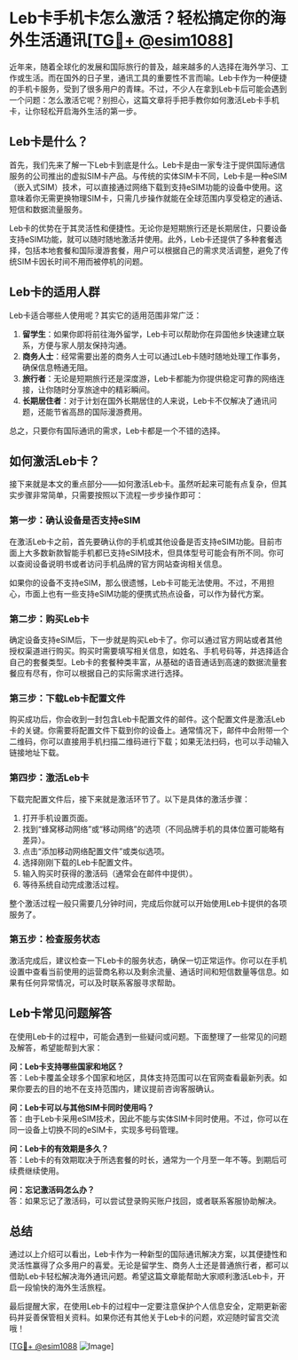 # Leb卡手机卡怎么激活？轻松搞定你的海外生活通讯[[TG💪+ @esim1088](https://t.me/s/esim1088)]

近年来，随着全球化的发展和国际旅行的普及，越来越多的人选择在海外学习、工作或生活。而在国外的日子里，通讯工具的重要性不言而喻。Leb卡作为一种便捷的手机卡服务，受到了很多用户的青睐。不过，不少人在拿到Leb卡后可能会遇到一个问题：怎么激活它呢？别担心，这篇文章将手把手教你如何激活Leb卡手机卡，让你轻松开启海外生活的第一步。

## Leb卡是什么？

首先，我们先来了解一下Leb卡到底是什么。Leb卡是由一家专注于提供国际通信服务的公司推出的虚拟SIM卡产品。与传统的实体SIM卡不同，Leb卡是一种eSIM（嵌入式SIM）技术，可以直接通过网络下载到支持eSIM功能的设备中使用。这意味着你无需更换物理SIM卡，只需几步操作就能在全球范围内享受稳定的通话、短信和数据流量服务。

Leb卡的优势在于其灵活性和便捷性。无论你是短期旅行还是长期居住，只要设备支持eSIM功能，就可以随时随地激活并使用。此外，Leb卡还提供了多种套餐选择，包括本地套餐和国际漫游套餐，用户可以根据自己的需求灵活调整，避免了传统SIM卡因长时间不用而被停机的问题。

## Leb卡的适用人群

Leb卡适合哪些人使用呢？其实它的适用范围非常广泛：

1. **留学生**：如果你即将前往海外留学，Leb卡可以帮助你在异国他乡快速建立联系，方便与家人朋友保持沟通。
2. **商务人士**：经常需要出差的商务人士可以通过Leb卡随时随地处理工作事务，确保信息畅通无阻。
3. **旅行者**：无论是短期旅行还是深度游，Leb卡都能为你提供稳定可靠的网络连接，让你随时分享旅途中的精彩瞬间。
4. **长期居住者**：对于计划在国外长期居住的人来说，Leb卡不仅解决了通讯问题，还能节省高昂的国际漫游费用。

总之，只要你有国际通讯的需求，Leb卡都是一个不错的选择。

## 如何激活Leb卡？

接下来就是本文的重点部分——如何激活Leb卡。虽然听起来可能有点复杂，但其实步骤非常简单，只需要按照以下流程一步步操作即可：

### 第一步：确认设备是否支持eSIM

在激活Leb卡之前，首先要确认你的手机或其他设备是否支持eSIM功能。目前市面上大多数新款智能手机都已支持eSIM技术，但具体型号可能会有所不同。你可以查阅设备说明书或者访问手机品牌的官方网站查询相关信息。

如果你的设备不支持eSIM，那么很遗憾，Leb卡可能无法使用。不过，不用担心，市面上也有一些支持eSIM功能的便携式热点设备，可以作为替代方案。

### 第二步：购买Leb卡

确定设备支持eSIM后，下一步就是购买Leb卡了。你可以通过官方网站或者其他授权渠道进行购买。购买时需要填写相关信息，如姓名、手机号码等，并选择适合自己的套餐类型。Leb卡的套餐种类丰富，从基础的语音通话到高速的数据流量套餐应有尽有，你可以根据自己的实际需求进行选择。

### 第三步：下载Leb卡配置文件

购买成功后，你会收到一封包含Leb卡配置文件的邮件。这个配置文件是激活Leb卡的关键。你需要将配置文件下载到你的设备上。通常情况下，邮件中会附带一个二维码，你可以直接用手机扫描二维码进行下载；如果无法扫码，也可以手动输入链接地址下载。

### 第四步：激活Leb卡

下载完配置文件后，接下来就是激活环节了。以下是具体的激活步骤：

1. 打开手机设置页面。
2. 找到“蜂窝移动网络”或“移动网络”的选项（不同品牌手机的具体位置可能略有差异）。
3. 点击“添加移动网络配置文件”或类似选项。
4. 选择刚刚下载的Leb卡配置文件。
5. 输入购买时获得的激活码（通常会在邮件中提供）。
6. 等待系统自动完成激活过程。

整个激活过程一般只需要几分钟时间，完成后你就可以开始使用Leb卡提供的各项服务了。

### 第五步：检查服务状态

激活完成后，建议检查一下Leb卡的服务状态，确保一切正常运作。你可以在手机设置中查看当前使用的运营商名称以及剩余流量、通话时间和短信数量等信息。如果有任何异常情况，可以及时联系客服寻求帮助。

## Leb卡常见问题解答

在使用Leb卡的过程中，可能会遇到一些疑问或问题。下面整理了一些常见的问题及解答，希望能帮到大家：

**问：Leb卡支持哪些国家和地区？**  
答：Leb卡覆盖全球多个国家和地区，具体支持范围可以在官网查看最新列表。如果你要去的目的地不在支持范围内，建议提前咨询客服确认。

**问：Leb卡可以与其他SIM卡同时使用吗？**  
答：由于Leb卡采用eSIM技术，因此不能与实体SIM卡同时使用。不过，你可以在同一设备上切换不同的eSIM卡，实现多号码管理。

**问：Leb卡的有效期是多久？**  
答：Leb卡的有效期取决于所选套餐的时长，通常为一个月至一年不等。到期后可续费继续使用。

**问：忘记激活码怎么办？**  
答：如果忘记了激活码，可以尝试登录购买账户找回，或者联系客服协助解决。

## 总结

通过以上介绍可以看出，Leb卡作为一种新型的国际通讯解决方案，以其便捷性和灵活性赢得了众多用户的喜爱。无论是留学生、商务人士还是普通旅行者，都可以借助Leb卡轻松解决海外通讯问题。希望这篇文章能帮助大家顺利激活Leb卡，开启一段愉快的海外生活旅程。

最后提醒大家，在使用Leb卡的过程中一定要注意保护个人信息安全，定期更新密码并妥善保管相关资料。如果你还有其他关于Leb卡的问题，欢迎随时留言交流哦！

[[TG💪+ @esim1088](https://t.me/s/esim1088) ![Image](https://i.postimg.cc/4NQfJmqS/Snipaste-2025-05-13-00-14-12.png)]